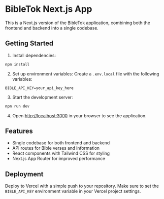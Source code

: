 # BibleTok Next.js App

This is a Next.js version of the BibleTok application, combining both the frontend and backend into a single codebase.

## Getting Started

1. Install dependencies:
```bash
npm install
```

2. Set up environment variables:
Create a `.env.local` file with the following variables:
```
BIBLE_API_KEY=your_api_key_here
```

3. Start the development server:
```bash
npm run dev
```

4. Open [http://localhost:3000](http://localhost:3000) in your browser to see the application.

## Features

- Single codebase for both frontend and backend
- API routes for Bible verses and information
- React components with Tailwind CSS for styling
- Next.js App Router for improved performance

## Deployment

Deploy to Vercel with a simple push to your repository. Make sure to set the `BIBLE_API_KEY` environment variable in your Vercel project settings.